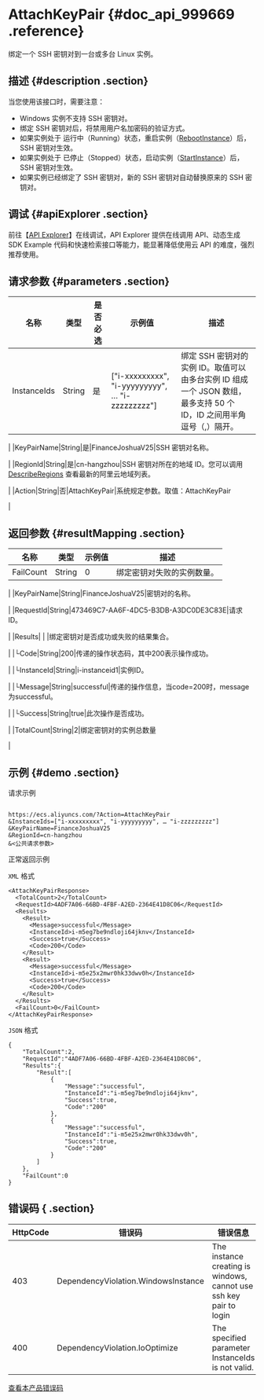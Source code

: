 # AttachKeyPair {#doc_api_999669 .reference}

绑定一个 SSH 密钥对到一台或多台 Linux 实例。

## 描述 {#description .section}

当您使用该接口时，需要注意：

-   Windows 实例不支持 SSH 密钥对。
-   绑定 SSH 密钥对后，将禁用用户名加密码的验证方式。
-   如果实例处于 运行中（Running）状态，重启实例（[RebootInstance](~~25502~~)）后，SSH 密钥对生效。
-   如果实例处于 已停止（Stopped）状态，启动实例（[StartInstance](~~25500~~)）后，SSH 密钥对生效。
-   如果实例已经绑定了 SSH 密钥对，新的 SSH 密钥对自动替换原来的 SSH 密钥对。

## 调试 {#apiExplorer .section}

前往【[API Explorer](https://api.aliyun.com/#product=Ecs&api=AttachKeyPair)】在线调试，API Explorer 提供在线调用 API、动态生成 SDK Example 代码和快速检索接口等能力，能显著降低使用云 API 的难度，强烈推荐使用。

## 请求参数 {#parameters .section}

|名称|类型|是否必选|示例值|描述|
|--|--|----|---|--|
|InstanceIds|String|是|\["i-xxxxxxxxx", "i-yyyyyyyyy", … "i-zzzzzzzzz"\]|绑定 SSH 密钥对的实例 ID。取值可以由多台实例 ID 组成一个 JSON 数组，最多支持 50 个 ID，ID 之间用半角逗号（,）隔开。

 |
|KeyPairName|String|是|FinanceJoshuaV25|SSH 密钥对名称。

 |
|RegionId|String|是|cn-hangzhou|SSH 密钥对所在的地域 ID。您可以调用 [DescribeRegions](~~25609~~) 查看最新的阿里云地域列表。

 |
|Action|String|否|AttachKeyPair|系统规定参数。取值：AttachKeyPair

 |

## 返回参数 {#resultMapping .section}

|名称|类型|示例值|描述|
|--|--|---|--|
|FailCount|String|0|绑定密钥对失败的实例数量。

 |
|KeyPairName|String|FinanceJoshuaV25|密钥对的名称。

 |
|RequestId|String|473469C7-AA6F-4DC5-B3DB-A3DC0DE3C83E|请求 ID。

 |
|Results| | |绑定密钥对是否成功或失败的结果集合。

 |
|└Code|String|200|传递的操作状态码，其中200表示操作成功。

 |
|└InstanceId|String|i-instanceid1|实例ID。

 |
|└Message|String|successful|传递的操作信息，当code=200时，message为successful。

 |
|└Success|String|true|此次操作是否成功。

 |
|TotalCount|String|2|绑定密钥对的实例总数量

 |

## 示例 {#demo .section}

请求示例

``` {#request_demo}

https://ecs.aliyuncs.com/?Action=AttachKeyPair
&InstanceIds=["i-xxxxxxxxx", "i-yyyyyyyyy", … "i-zzzzzzzzz"]
&KeyPairName=FinanceJoshuaV25
&RegionId=cn-hangzhou
&<公共请求参数>

```

正常返回示例

`XML` 格式

``` {#xml_return_success_demo}
<AttachKeyPairResponse>
  <TotalCount>2</TotalCount>
  <RequestId>4ADF7A06-66BD-4FBF-A2ED-2364E41D8C06</RequestId>
  <Results>
    <Result>
      <Message>successful</Message>
      <InstanceId>i-m5eg7be9ndloji64jknv</InstanceId>
      <Success>true</Success>
      <Code>200</Code>
    </Result>
    <Result>
      <Message>successful</Message>
      <InstanceId>i-m5e25x2mwr0hk33dwv0h</InstanceId>
      <Success>true</Success>
      <Code>200</Code>
    </Result>
  </Results>
  <FailCount>0</FailCount>
</AttachKeyPairResponse>

```

`JSON` 格式

``` {#json_return_success_demo}
{
	"TotalCount":2,
	"RequestId":"4ADF7A06-66BD-4FBF-A2ED-2364E41D8C06",
	"Results":{
		"Result":[
			{
				"Message":"successful",
				"InstanceId":"i-m5eg7be9ndloji64jknv",
				"Success":true,
				"Code":"200"
			},
			{
				"Message":"successful",
				"InstanceId":"i-m5e25x2mwr0hk33dwv0h",
				"Success":true,
				"Code":"200"
			}
		]
	},
	"FailCount":0
}
```

## 错误码 { .section}

|HttpCode|错误码|错误信息|描述|
|--------|---|----|--|
|403|DependencyViolation.WindowsInstance|The instance creating is windows, cannot use ssh key pair to login|指定的windows实例不支持解绑keypair。|
|400|DependencyViolation.IoOptimize|The specified parameter InstanceIds is not valid.|指定的实例 ID 不合法。|

[查看本产品错误码](https://error-center.aliyun.com/status/product/Ecs)

